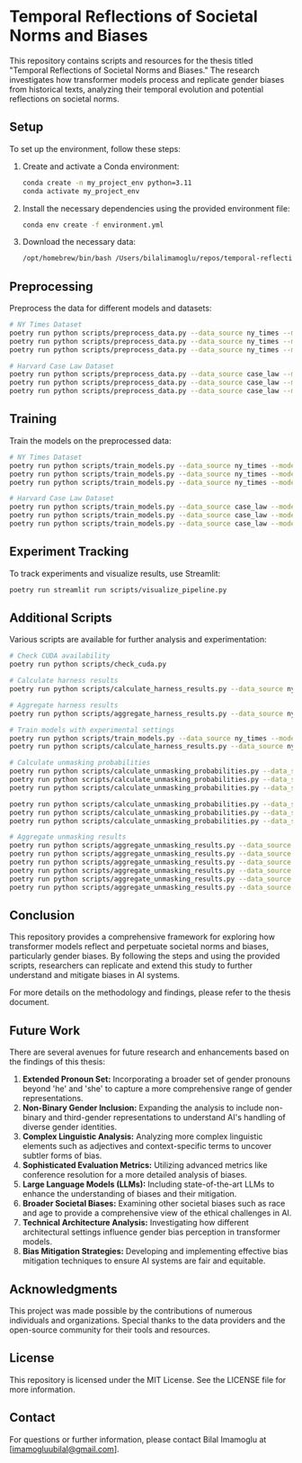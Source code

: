 # Temporal Reflections of Societal Norms and Biases

This repository contains scripts and resources for the thesis titled "Temporal Reflections of Societal Norms and Biases." The research investigates how transformer models process and replicate gender biases from historical texts, analyzing their temporal evolution and potential reflections on societal norms.

## Setup

To set up the environment, follow these steps:

1. Create and activate a Conda environment:
    ```bash
    conda create -n my_project_env python=3.11
    conda activate my_project_env
    ```

2. Install the necessary dependencies using the provided environment file:
    ```bash
    conda env create -f environment.yml
    ```

3. Download the necessary data:
    ```bash
    /opt/homebrew/bin/bash /Users/bilalimamoglu/repos/temporal-reflections-of-societal-norms-and-biases/scripts/download_data.sh
    ```

## Preprocessing

Preprocess the data for different models and datasets:

```bash
# NY Times Dataset
poetry run python scripts/preprocess_data.py --data_source ny_times --model_name albert-base-v2 --years_list 1900 1910 1920 1930 1940 1950 1960 1970 1980 1990 2000 2010 --reprocess
poetry run python scripts/preprocess_data.py --data_source ny_times --model_name bert-base-uncased --years_list 1900 1910 1920 1930 1940 1950 1960 1970 1980 1990 2000 2010 --reprocess
poetry run python scripts/preprocess_data.py --data_source ny_times --model_name distilbert-base-uncased --years_list 1900 1910 1920 1930 1940 1950 1960 1970 1980 1990 2000 2010 --reprocess

# Harvard Case Law Dataset
poetry run python scripts/preprocess_data.py --data_source case_law --model_name albert-base-v2 --years_list 1900 1910 1920 1930 1940 1950 1960 1970 1980 1990 2000 2010 --reprocess
poetry run python scripts/preprocess_data.py --data_source case_law --model_name bert-base-uncased --years_list 1900 1910 1920 1930 1940 1950 1960 1970 1980 1990 2000 2010 --reprocess
poetry run python scripts/preprocess_data.py --data_source case_law --model_name distilbert-base-uncased --years_list 1900 1910 1920 1930 1940 1950 1960 1970 1980 1990 2000 2010 --reprocess
```

## Training

Train the models on the preprocessed data:

```bash
# NY Times Dataset
poetry run python scripts/train_models.py --data_source ny_times --model_name albert-base-v2 --years_list 1900 1910 1920 1930 1940 1950 1960 1970 1980 1990 2000 2010 --max_steps 1250 --batch_size 32
poetry run python scripts/train_models.py --data_source ny_times --model_name bert-base-uncased --years_list 1900 1910 1920 1930 1940 1950 1960 1970 1980 1990 2000 2010 --max_steps 1250 --batch_size 32
poetry run python scripts/train_models.py --data_source ny_times --model_name distilbert-base-uncased --years_list 1900 1910 1920 1930 1940 1950 1960 1970 1980 1990 2000 2010 --max_steps 1250 --batch_size 32

# Harvard Case Law Dataset
poetry run python scripts/train_models.py --data_source case_law --model_name albert-base-v2 --years_list 1900 1910 1920 1930 1940 1950 1960 1970 1980 1990 2000 2010 --max_steps 1250 --batch_size 32
poetry run python scripts/train_models.py --data_source case_law --model_name bert-base-uncased --years_list 1900 1910 1920 1930 1940 1950 1960 1970 1980 1990 2000 2010 --max_steps 1250 --batch_size 32
poetry run python scripts/train_models.py --data_source case_law --model_name distilbert-base-uncased --years_list 1900 1910 1920 1930 1940 1950 1960 1970 1980 1990 2000 2010 --max_steps 1250 --batch_size 32
```


## Experiment Tracking

To track experiments and visualize results, use Streamlit:

```bash
poetry run streamlit run scripts/visualize_pipeline.py
```



## Additional Scripts

Various scripts are available for further analysis and experimentation:

```bash
# Check CUDA availability
poetry run python scripts/check_cuda.py

# Calculate harness results
poetry run python scripts/calculate_harness_results.py --data_source ny_times --years_list 1900 1910 1920 1930 1940 1950 1960 1970 1980 1990 --model_names albert-base-v2

# Aggregate harness results
poetry run python scripts/aggregate_harness_results.py --data_source ny_times --years_list 1900 --model_names albert-base-v2

# Train models with experimental settings
poetry run python scripts/train_models.py --data_source ny_times --model_name bert-base-uncased --years_list 1900 --max_steps 25 --batch_size 8
poetry run python scripts/calculate_harness_results.py --data_source ny_times --years_list 1910 1920 1930 1940 1950 1960 1970 1980 --model_names albert-base-v2

# Calculate unmasking probabilities
poetry run python scripts/calculate_unmasking_probabilities.py --data_source ny_times --years_list 1900 1910 1920 1930 1940 1950 1960 1970 1980 1990 2000 2010 --model_names albert-base-v2
poetry run python scripts/calculate_unmasking_probabilities.py --data_source ny_times --years_list 1900 1910 1920 1930 1940 1950 1960 1970 1980 1990 2000 2010 --model_names distilbert-base-uncased
poetry run python scripts/calculate_unmasking_probabilities.py --data_source ny_times --years_list 1900 1910 1920 1930 1940 1950 1960 1970 1980 1990 2000 2010 --model_names bert-base-uncased

poetry run python scripts/calculate_unmasking_probabilities.py --data_source case_law --years_list 1900 1910 1920 1930 1940 1950 1960 1970 1980 1990 2000 2010 --model_names albert-base-v2
poetry run python scripts/calculate_unmasking_probabilities.py --data_source case_law --years_list 1900 1910 1920 1930 1940 1950 1960 1970 1980 1990 2000 2010 --model_names distilbert-base-uncased
poetry run python scripts/calculate_unmasking_probabilities.py --data_source case_law --years_list 1900 1910 1920 1930 1940 1950 1960 1970 1980 1990 2000 2010 --model_names bert-base-uncased

# Aggregate unmasking results
poetry run python scripts/aggregate_unmasking_results.py --data_source case_law --model_name bert-base-uncased
poetry run python scripts/aggregate_unmasking_results.py --data_source case_law --model_name distilbert-base-uncased
poetry run python scripts/aggregate_unmasking_results.py --data_source case_law --model_name albert-base-v2
poetry run python scripts/aggregate_unmasking_results.py --data_source ny_times --model_name bert-base-uncased
poetry run python scripts/aggregate_unmasking_results.py --data_source ny_times --model_name distilbert-base-uncased
poetry run python scripts/aggregate_unmasking_results.py --data_source ny_times --model_name albert-base-v2
```


## Conclusion

This repository provides a comprehensive framework for exploring how transformer models reflect and perpetuate societal norms and biases, particularly gender biases. By following the steps and using the provided scripts, researchers can replicate and extend this study to further understand and mitigate biases in AI systems.

For more details on the methodology and findings, please refer to the thesis document.

## Future Work

There are several avenues for future research and enhancements based on the findings of this thesis:

1. **Extended Pronoun Set:** Incorporating a broader set of gender pronouns beyond 'he' and 'she' to capture a more comprehensive range of gender representations.
2. **Non-Binary Gender Inclusion:** Expanding the analysis to include non-binary and third-gender representations to understand AI's handling of diverse gender identities.
3. **Complex Linguistic Analysis:** Analyzing more complex linguistic elements such as adjectives and context-specific terms to uncover subtler forms of bias.
4. **Sophisticated Evaluation Metrics:** Utilizing advanced metrics like conference resolution for a more detailed analysis of biases.
5. **Large Language Models (LLMs):** Including state-of-the-art LLMs to enhance the understanding of biases and their mitigation.
6. **Broader Societal Biases:** Examining other societal biases such as race and age to provide a comprehensive view of the ethical challenges in AI.
7. **Technical Architecture Analysis:** Investigating how different architectural settings influence gender bias perception in transformer models.
8. **Bias Mitigation Strategies:** Developing and implementing effective bias mitigation techniques to ensure AI systems are fair and equitable.

## Acknowledgments

This project was made possible by the contributions of numerous individuals and organizations. Special thanks to the data providers and the open-source community for their tools and resources.

## License

This repository is licensed under the MIT License. See the LICENSE file for more information.

## Contact

For questions or further information, please contact Bilal Imamoglu at [imamogluubilal@gmail.com].

